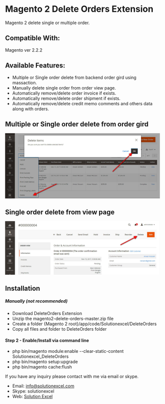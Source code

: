 # Magento 2 Delete Orders Extension
Magento 2 delete single or multiple order.

## Compatible With:
Magento ver 2.2.2

## Available Features:
* Multiple or Single order delete from backend order gird using massaction.
* Manually delete single order from order view page.
* Automatically remove/delete order invoice if exists.
* Automatically remove/delete order shipment if exists.
* Automatically remove/delete credit memo comments and others data along with orders.

## Multiple or Single order delete from order gird
[![massaction](massaction.jpg)](/uri)

## Single order delete from view page
[![massaction](dofview.jpg)](/uri)

## Installation
##### Manually (not recommended)
 * Download DeleteOrders Extension
 * Unzip the magento2-delete-orders-master.zip file
 * Create a folder {Magento 2 root}/app/code/Solutionexcel/DeleteOrders
 * Copy all files and folder to DeleteOrders folder

#### Step 2 - Enable/Install via command line
 * php bin/magento module:enable --clear-static-content Solutionexcel_DeleteOrders
 * php bin/magento setup:upgrade
 * php bin/magento cache:flush

If you have any inquiry please contact with me via email or skype.
* Email: [info@solutionexcel.com](mailto:info@solutionexcel.com)
* Skype: solutionexcel
* Web: [Solution Excel](https://www.solutionexcel.com/)